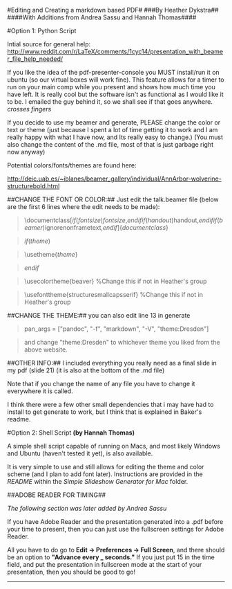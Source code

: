 #Editing and Creating a markdown based PDF#
###By Heather Dykstra##
####With Additions from Andrea Sassu and Hannah Thomas####

#Option 1: Python Script

Intial source for general help: http://www.reddit.com/r/LaTeX/comments/1cyc14/presentation_with_beamer_file_help_needed/


If you like the idea of the pdf-presenter-console you MUST install/run it on ubuntu (so our virtual boxes will work fine). This feature allows for a timer to run on your main comp while you present and shows how much time you have left. It is really cool but the software isn't as functional as I would like it to be. I emailed the guy behind it, so we shall see if that goes anywhere. *crosses fingers*

If you decide to use my beamer and generate, PLEASE change the color or text or theme (just because I spent a lot of time getting it to work and I am really happy with what I have now, and Its really easy to change.)
(You must also change the content of the .md file, most of that is just garbage right now anyway)

Potential colors/fonts/themes are found here:
 
 http://deic.uab.es/~iblanes/beamer_gallery/individual/AnnArbor-wolverine-structurebold.html
 
##CHANGE THE FONT OR COLOR:##
Just edit the talk.beamer file (below are the first 6 lines where the edit needs to be made):

> \documentclass[$if(fontsize)$$fontsize$,$endif$$if(handout)$handout,$endif$$if(beamer)$ignorenonframetext,$endif$]{$documentclass$}

>$if(theme)$

>\usetheme{$theme$}

>$endif$

>\usecolortheme{beaver} %Change this if not in Heather's group

>\usefonttheme{structuresmallcapsserif} %Change this if not in Heather's group

##CHANGE THE THEME:##
you can also edit line 13 in generate

>pan_args = ["pandoc", "-f", "markdown", "-V", "theme:Dresden"]

>and change "theme:Dresden" to whichever theme you liked from the above website. 

##OTHER INFO:##
I included everything you really need as a final slide in my pdf (slide 21) (it is also at the bottom of the .md file)

Note that if you change the name of any file you have to change it everywhere it is called.

I think there were a few other small dependencies that i may have had to install to get generate to work, but I think that is explained in Baker's readme. 

#Option 2: Shell Script
**(by Hannah Thomas)**

A simple shell script capable of running on Macs, and most likely Windows and Ubuntu (haven't tested it yet), is also available.

It is very simple to use and still allows for editing the theme and color scheme (and I plan to add font later). Instructions are provided in the *README* within the *Simple Slideshow Generator for Mac* folder.

##ADOBE READER FOR TIMING##

*The following section was later added by Andrea Sassu*

If you have Adobe Reader and the presentation generated into a .pdf before your time to present, then you can just 
use the fullscreen settings for Adobe Reader. 

All you have to do go to __Edit -> Preferences -> Full Screen__, and there 
should be an option to __"Advance every _ seconds."__ If you just put 15 in the time field, and put the presentation 
in fullscreen mode at the start of your presentation, then you should be good to go!

-----------------------------------------------------
